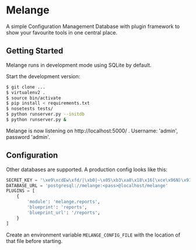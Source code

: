 Melange
=======

A simple Configuration Management Database with plugin framework to show your
favourite tools in one central place.

Getting Started
---------------

Melange runs in development mode using SQLite by default.

Start the development version:

```bash
$ git clone ...
$ virtualenv2 .
$ source bin/activate
$ pip install < requirements.txt
$ nosetests tests/
$ python runserver.py --initdb
$ python runserver.py &
```

Melange is now listening on http://localhost:5000/ .
Username: 'admin', password 'admin'.

Configuration
-------------

Other databases are supported. A production config looks like this:

```python
SECRET_KEY = '\xe9\xcdEw\xfd/|\xb0|~\x05\xb3\xa8\x18\x16[\xce\x96N)\x91d\x1d\xe6'
DATABASE_URL = 'postgresql://melange:<pass>@localhost/melange'
PLUGINS = [ 
    {
        'module': 'melange.reports',
        'blueprint': 'reports',
        'blueprint_url': '/reports',
    }
]
```

Create an environment variable `MELANGE_CONFIG_FILE` with the location of that 
file before starting.
